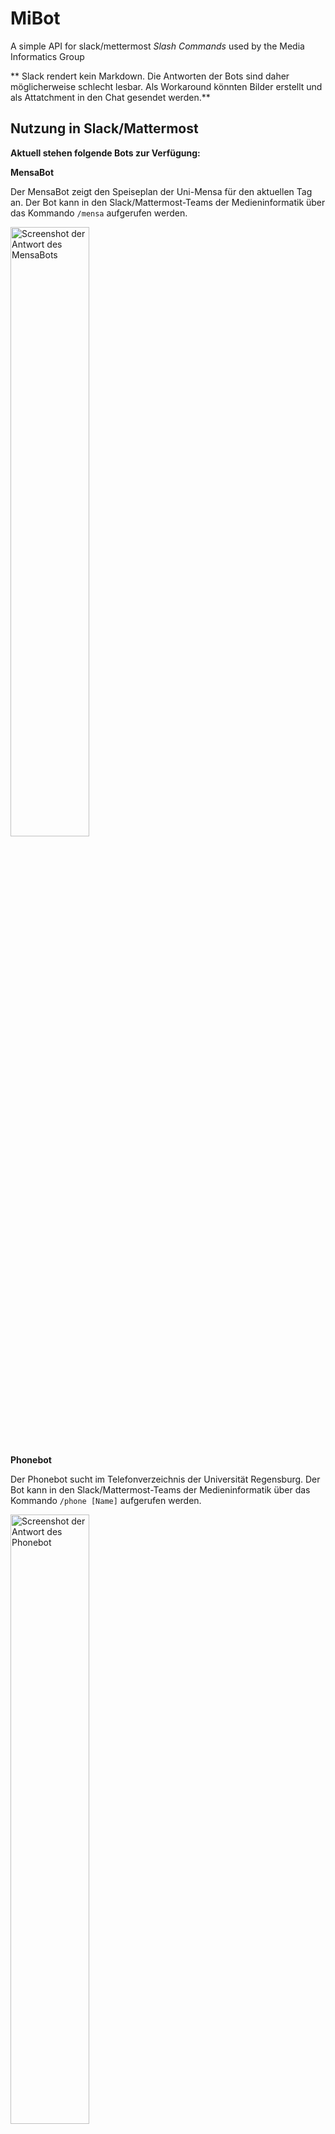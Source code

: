 # MiBot
A simple API for slack/mettermost *Slash Commands* used by the Media Informatics Group

** Slack rendert kein Markdown. Die Antworten der Bots sind daher möglicherweise schlecht lesbar. Als Workaround könnten Bilder erstellt und als Attatchment in den Chat gesendet werden.**

## Nutzung in Slack/Mattermost

**Aktuell stehen folgende Bots zur Verfügung:**

**MensaBot**

Der MensaBot zeigt den Speiseplan der Uni-Mensa für den aktuellen Tag an. Der Bot kann in den Slack/Mattermost-Teams der Medieninformatik über das Kommando `/mensa` aufgerufen werden.

<img alt="Screenshot der Antwort des MensaBots" src="http://i.imgur.com/LBfrnEs.png" width="50%">

**Phonebot**

Der Phonebot sucht im Telefonverzeichnis der Universität Regensburg. Der Bot kann in den Slack/Mattermost-Teams der Medieninformatik über das Kommando `/phone [Name]` aufgerufen werden.

<img alt="Screenshot der Antwort des Phonebot" src="http://i.imgur.com/9VG9NVe.png" width="50%">

## Bots entwickeln
Zur Integration eigener Bots besteht eine simple API:

* Die zentrale Anwendung startet einen [express](http://expressjs.com/)-Server.
* Für jeden Bot wird eine individuelle Route angelegt. Jeder Bot verfügt über `respond`-Funktion, die bei einem Aufruf der Route zur Generierung der Server-Antwort aufgerufen wird. Mögliche Parameter werden an den Bot weitergegeben.
* Der Bot ist für die Generierung einer validen Antwort zuständig und muss den an `respond` übergebenen Callback mit einem Objekt folgender Struktur aufrufen:
```javascript
{
    contentType: "", // Content-Type der Bot-Antwort
    text: "", // Antwort des Bots im korrekten Content-Format
}
```
* Die Antwort des Bots wird an den Client zurückgegeben


In Slack/Mattermost werden die einzelnen Routen mit [Slash Commands](https://api.slack.com/slash-commands) verknüpft.

Eine Demo-Implementierung findet sich im `examples`-Ordner.




